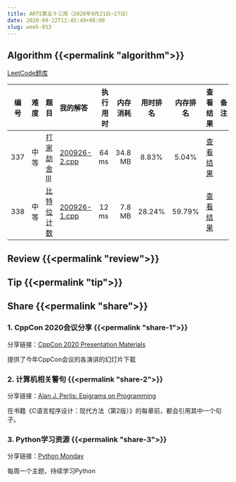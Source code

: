 ```yaml
---
title: ARTS第五十三周（2020年9月21日~27日）
date: 2020-09-22T12:45:49+08:00
slug: week-053
---
```


## Algorithm {{<permalink "algorithm">}}

[LeetCode题库](https://leetcode-cn.com/problemset/all/)

| 编号 | 难度 | 题目 | 我的解答 | 执行用时 | 内存消耗 | 用时排名 | 内存排名 | 查看结果 | 备注 |
|:----:|:----:|:-----|:---------|---------:|---------:|:--------:|:--------:|:--------:|:-----|
| 337 | 中等 | [打家劫舍 III](https://leetcode-cn.com/problems/house-robber-iii/) | [200926-2.cpp](https://github.com/yanlinlin82/leetcode/blob/master/00337_house-robber-iii/200926-2.cpp) | 64 ms | 34.8 MB | 8.83% | 5.04% | [查看结果](https://leetcode-cn.com/submissions/detail/111644925/) |  |
| 338 | 中等 | [比特位计数](https://leetcode-cn.com/problems/counting-bits/) | [200926-1.cpp](https://github.com/yanlinlin82/leetcode/blob/master/00338_counting-bits/200926-1.cpp) | 12 ms | 7.8 MB | 28.24% | 59.79% | [查看结果](https://leetcode-cn.com/submissions/detail/111646831/) |  |

## Review {{<permalink "review">}}


## Tip {{<permalink "tip">}}


## Share {{<permalink "share">}}

### 1. CppCon 2020会议分享 {{<permalink "share-1">}}

分享链接：[CppCon 2020 Presentation Materials](https://github.com/CppCon/CppCon2020)

提供了今年CppCon会议的各演讲的幻灯片下载

### 2. 计算机相关警句 {{<permalink "share-2">}}

分享链接：[Alan J. Perlis: Epigrams on Programming](http://pu.inf.uni-tuebingen.de/users/klaeren/epigrams.html)

在书籍《C语言程序设计：现代方法（第2版）》的每章前，都会引用其中一个句子。

### 3. Python学习资源 {{<permalink "share-3">}}

分享链接：[Python Monday](http://damiantgordon.com/PythonMonday/)

每周一个主题，持续学习Python
